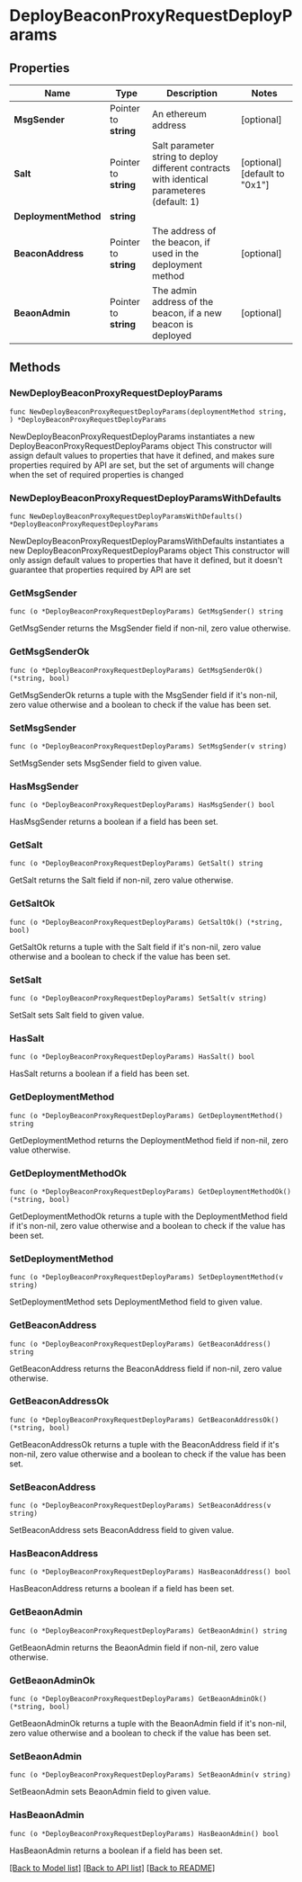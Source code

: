 # DeployBeaconProxyRequestDeployParams

## Properties

Name | Type | Description | Notes
------------ | ------------- | ------------- | -------------
**MsgSender** | Pointer to **string** | An ethereum address | [optional] 
**Salt** | Pointer to **string** | Salt parameter string to deploy different contracts with identical parameteres (default: 1) | [optional] [default to "0x1"]
**DeploymentMethod** | **string** |  | 
**BeaconAddress** | Pointer to **string** | The address of the beacon, if used in the deployment method | [optional] 
**BeaonAdmin** | Pointer to **string** | The admin address of the beacon, if a new beacon is deployed | [optional] 

## Methods

### NewDeployBeaconProxyRequestDeployParams

`func NewDeployBeaconProxyRequestDeployParams(deploymentMethod string, ) *DeployBeaconProxyRequestDeployParams`

NewDeployBeaconProxyRequestDeployParams instantiates a new DeployBeaconProxyRequestDeployParams object
This constructor will assign default values to properties that have it defined,
and makes sure properties required by API are set, but the set of arguments
will change when the set of required properties is changed

### NewDeployBeaconProxyRequestDeployParamsWithDefaults

`func NewDeployBeaconProxyRequestDeployParamsWithDefaults() *DeployBeaconProxyRequestDeployParams`

NewDeployBeaconProxyRequestDeployParamsWithDefaults instantiates a new DeployBeaconProxyRequestDeployParams object
This constructor will only assign default values to properties that have it defined,
but it doesn't guarantee that properties required by API are set

### GetMsgSender

`func (o *DeployBeaconProxyRequestDeployParams) GetMsgSender() string`

GetMsgSender returns the MsgSender field if non-nil, zero value otherwise.

### GetMsgSenderOk

`func (o *DeployBeaconProxyRequestDeployParams) GetMsgSenderOk() (*string, bool)`

GetMsgSenderOk returns a tuple with the MsgSender field if it's non-nil, zero value otherwise
and a boolean to check if the value has been set.

### SetMsgSender

`func (o *DeployBeaconProxyRequestDeployParams) SetMsgSender(v string)`

SetMsgSender sets MsgSender field to given value.

### HasMsgSender

`func (o *DeployBeaconProxyRequestDeployParams) HasMsgSender() bool`

HasMsgSender returns a boolean if a field has been set.

### GetSalt

`func (o *DeployBeaconProxyRequestDeployParams) GetSalt() string`

GetSalt returns the Salt field if non-nil, zero value otherwise.

### GetSaltOk

`func (o *DeployBeaconProxyRequestDeployParams) GetSaltOk() (*string, bool)`

GetSaltOk returns a tuple with the Salt field if it's non-nil, zero value otherwise
and a boolean to check if the value has been set.

### SetSalt

`func (o *DeployBeaconProxyRequestDeployParams) SetSalt(v string)`

SetSalt sets Salt field to given value.

### HasSalt

`func (o *DeployBeaconProxyRequestDeployParams) HasSalt() bool`

HasSalt returns a boolean if a field has been set.

### GetDeploymentMethod

`func (o *DeployBeaconProxyRequestDeployParams) GetDeploymentMethod() string`

GetDeploymentMethod returns the DeploymentMethod field if non-nil, zero value otherwise.

### GetDeploymentMethodOk

`func (o *DeployBeaconProxyRequestDeployParams) GetDeploymentMethodOk() (*string, bool)`

GetDeploymentMethodOk returns a tuple with the DeploymentMethod field if it's non-nil, zero value otherwise
and a boolean to check if the value has been set.

### SetDeploymentMethod

`func (o *DeployBeaconProxyRequestDeployParams) SetDeploymentMethod(v string)`

SetDeploymentMethod sets DeploymentMethod field to given value.


### GetBeaconAddress

`func (o *DeployBeaconProxyRequestDeployParams) GetBeaconAddress() string`

GetBeaconAddress returns the BeaconAddress field if non-nil, zero value otherwise.

### GetBeaconAddressOk

`func (o *DeployBeaconProxyRequestDeployParams) GetBeaconAddressOk() (*string, bool)`

GetBeaconAddressOk returns a tuple with the BeaconAddress field if it's non-nil, zero value otherwise
and a boolean to check if the value has been set.

### SetBeaconAddress

`func (o *DeployBeaconProxyRequestDeployParams) SetBeaconAddress(v string)`

SetBeaconAddress sets BeaconAddress field to given value.

### HasBeaconAddress

`func (o *DeployBeaconProxyRequestDeployParams) HasBeaconAddress() bool`

HasBeaconAddress returns a boolean if a field has been set.

### GetBeaonAdmin

`func (o *DeployBeaconProxyRequestDeployParams) GetBeaonAdmin() string`

GetBeaonAdmin returns the BeaonAdmin field if non-nil, zero value otherwise.

### GetBeaonAdminOk

`func (o *DeployBeaconProxyRequestDeployParams) GetBeaonAdminOk() (*string, bool)`

GetBeaonAdminOk returns a tuple with the BeaonAdmin field if it's non-nil, zero value otherwise
and a boolean to check if the value has been set.

### SetBeaonAdmin

`func (o *DeployBeaconProxyRequestDeployParams) SetBeaonAdmin(v string)`

SetBeaonAdmin sets BeaonAdmin field to given value.

### HasBeaonAdmin

`func (o *DeployBeaconProxyRequestDeployParams) HasBeaonAdmin() bool`

HasBeaonAdmin returns a boolean if a field has been set.


[[Back to Model list]](../README.md#documentation-for-models) [[Back to API list]](../README.md#documentation-for-api-endpoints) [[Back to README]](../README.md)


